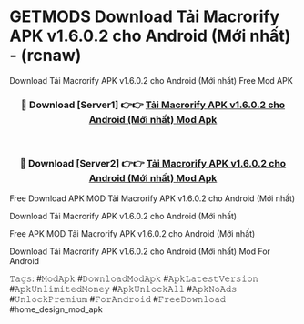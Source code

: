 # GETMODS Download Tải Macrorify APK v1.6.0.2 cho Android (Mới nhất) - (rcnaw)
Download Tải Macrorify APK v1.6.0.2 cho Android (Mới nhất) Free Mod APK

<div align="center">
<h3>🔴 Download [Server1] 👉👉 <a href="https://apk-comot.site?title=Tải_Macrorify_APK_v1.6.0.2_cho_Android_(Mới_nhất)">Tải Macrorify APK v1.6.0.2 cho Android (Mới nhất) Mod Apk</a></h3><br>

<h3>🔴 Download [Server2] 👉👉 <a href="https://apk-comot.site?title=Tải_Macrorify_APK_v1.6.0.2_cho_Android_(Mới_nhất)">Tải Macrorify APK v1.6.0.2 cho Android (Mới nhất) Mod Apk</a></h3>
</div>


Free Download APK MOD Tải Macrorify APK v1.6.0.2 cho Android (Mới nhất)

Download Tải Macrorify APK v1.6.0.2 cho Android (Mới nhất) 

Free APK MOD Tải Macrorify APK v1.6.0.2 cho Android (Mới nhất) 

Download Tải Macrorify APK v1.6.0.2 cho Android (Mới nhất) Mod For Android

𝚃𝚊𝚐𝚜: #𝙼𝚘𝚍𝙰𝚙𝚔 #𝙳𝚘𝚠𝚗𝚕𝚘𝚊𝚍𝙼𝚘𝚍𝙰𝚙𝚔 #𝙰𝚙𝚔𝙻𝚊𝚝𝚎𝚜𝚝𝚅𝚎𝚛𝚜𝚒𝚘𝚗 #𝙰𝚙𝚔𝚄𝚗𝚕𝚒𝚖𝚒𝚝𝚎𝚍𝙼𝚘𝚗𝚎𝚢 #𝙰𝚙𝚔𝚄𝚗𝚕𝚘𝚌𝚔𝙰𝚕𝚕 #𝙰𝚙𝚔𝙽𝚘𝙰𝚍𝚜 #𝚄𝚗𝚕𝚘𝚌𝚔𝙿𝚛𝚎𝚖𝚒𝚞𝚖 #𝙵𝚘𝚛𝙰𝚗𝚍𝚛𝚘𝚒𝚍 #𝙵𝚛𝚎𝚎𝙳𝚘𝚠𝚗𝚕𝚘𝚊𝚍 #home_design_mod_apk
